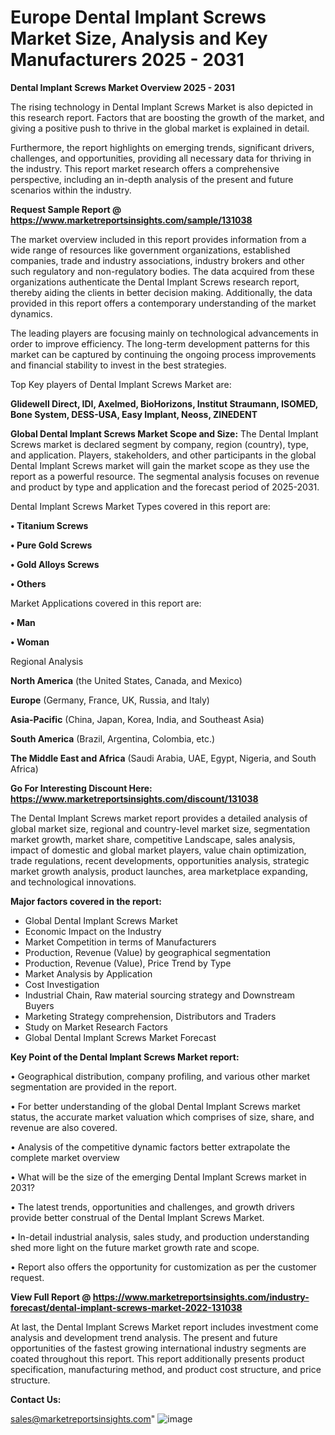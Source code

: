 # Europe Dental Implant Screws Market Size, Analysis and Key Manufacturers 2025 - 2031

<Strong> Dental Implant Screws Market Overview 2025 - 2031</strong>

The rising technology in Dental Implant Screws Market is also depicted in this research report. Factors that are boosting the growth of the market, and giving a positive push to thrive in the global market is explained in detail.

Furthermore, the report highlights on emerging trends, significant drivers, challenges, and opportunities, providing all necessary data for thriving in the industry. This report market research offers a comprehensive perspective, including an in-depth analysis of the present and future scenarios within the industry.

<strong>Request Sample Report @ <a href=https://www.marketreportsinsights.com/sample/131038>https://www.marketreportsinsights.com/sample/131038</a></strong>

The market overview included in this report provides information from a wide range of resources like government organizations, established companies, trade and industry associations, industry brokers and other such regulatory and non-regulatory bodies. The data acquired from these organizations authenticate the Dental Implant Screws research report, thereby aiding the clients in better decision making. Additionally, the data provided in this report offers a contemporary understanding of the market dynamics.

The leading players are focusing mainly on technological advancements in order to improve efficiency. The long-term development patterns for this market can be captured by continuing the ongoing process improvements and financial stability to invest in the best strategies.

Top Key players of Dental Implant Screws Market are:

<strong>Glidewell Direct, IDI, Axelmed, BioHorizons, Institut Straumann, ISOMED, Bone System, DESS-USA, Easy Implant, Neoss, ZINEDENT</strong>

<strong><b>Global Dental Implant Screws Market Scope and Size:</b></strong>
The Dental Implant Screws market is declared segment by company, region (country), type, and application. Players, stakeholders, and other participants in the global Dental Implant Screws market will gain the market scope as they use the report as a powerful resource. The segmental analysis focuses on revenue and product by type and application and the forecast period of 2025-2031.

Dental Implant Screws Market Types covered in this report are:

<strong>• Titanium Screws

• Pure Gold Screws

• Gold Alloys Screws

• Others</strong>

Market Applications covered in this report are:

<strong>• Man

• Woman</strong> 

Regional Analysis

<strong>North America</strong> (the United States, Canada, and Mexico)

<strong>Europe</strong> (Germany, France, UK, Russia, and Italy)

<strong>Asia-Pacific</strong> (China, Japan, Korea, India, and Southeast Asia)

<strong>South America</strong> (Brazil, Argentina, Colombia, etc.)

<strong>The Middle East and Africa</strong> (Saudi Arabia, UAE, Egypt, Nigeria, and South Africa)

<strong>Go For Interesting Discount Here: <a href=https://www.marketreportsinsights.com/discount/131038>https://www.marketreportsinsights.com/discount/131038</a></strong>

The Dental Implant Screws market report provides a detailed analysis of global market size, regional and country-level market size, segmentation market growth, market share, competitive Landscape, sales analysis, impact of domestic and global market players, value chain optimization, trade regulations, recent developments, opportunities analysis, strategic market growth analysis, product launches, area marketplace expanding, and technological innovations.

<strong><b>Major factors covered in the report:</b></strong>
<ul>
  <li>Global Dental Implant Screws Market </li>
  <li>Economic Impact on the Industry</li>
  <li>Market Competition in terms of Manufacturers</li>
  <li>Production, Revenue (Value) by geographical segmentation</li>
  <li>Production, Revenue (Value), Price Trend by Type</li>
  <li>Market Analysis by Application</li>
  <li>Cost Investigation</li>
  <li>Industrial Chain, Raw material sourcing strategy and Downstream Buyers</li>
  <li>Marketing Strategy comprehension, Distributors and Traders</li>
  <li>Study on Market Research Factors</li>
  <li>Global Dental Implant Screws Market Forecast</li>
</ul>

<strong><b>Key Point of the Dental Implant Screws Market report:</b></strong>

• Geographical distribution, company profiling, and various other market segmentation are provided in the report.

• For better understanding of the global Dental Implant Screws market status, the accurate market valuation which comprises of size, share, and revenue are also covered.

• Analysis of the competitive dynamic factors better extrapolate the complete market overview

• What will be the size of the emerging Dental Implant Screws market in 2031?

• The latest trends, opportunities and challenges, and growth drivers provide better construal of the Dental Implant Screws Market.

• In-detail industrial analysis, sales study, and production understanding shed more light on the future market growth rate and scope.

• Report also offers the opportunity for customization as per the customer request.

<strong><b>View Full Report @ <a href=https://www.marketreportsinsights.com/industry-forecast/dental-implant-screws-market-2022-131038>https://www.marketreportsinsights.com/industry-forecast/dental-implant-screws-market-2022-131038</a></b></strong>


At last, the Dental Implant Screws Market report includes investment come analysis and development trend analysis. The present and future opportunities of the fastest growing international industry segments are coated throughout this report. This report additionally presents product specification, manufacturing method, and product cost structure, and price structure.

<strong>Contact Us:</strong>

sales@marketreportsinsights.com"
![image](https://github.com/user-attachments/assets/0279649c-e8a8-4285-9b2b-70834910ca40)
